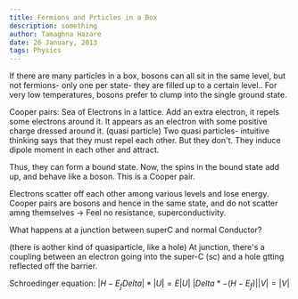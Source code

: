 ```yaml
---
title: Fermions and Prticles in a Box
description: something
author: Tamaghna Hazare
date: 26 January, 2013
tags: Physics
---
```



If there are many particles in a box, bosons can all sit in the same level, but not fermions- only one per state- they are filled up to a certain level..
For very low temperatures, bosons prefer to clump into the single ground state.

Cooper pairs: 
Sea of Electrons in a lattice.
Add an extra electron, it repels some electrons around it. It appears as an electron with some positive charge dressed around it. (quasi particle)
Two quasi particles- intuitive thinking says that they must repel each other. 
But they don't. They induce dipole moment in each other and attract.

Thus, they can form a bound state. Now, the spins in the bound state add up, and behave like a boson.
This is a Cooper pair.

Electrons scatter off each other among various levels and lose energy.
Cooper pairs are bosons and hence in the same state, and do not scatter amng themselves -> Feel no resistance, superconductivity.

What happens at a junction between superC and normal Conductor?

(there is aother kind  of quasiparticle, like a hole)
At junction, there's a coupling between an electron going into the super-C (sc) and a hole gtting reflected off the barrier.

Schroedinger equation:
$|H -E_f		Delta	|*	|U|= E	|U|$
$|Delta*		-(H-E_f)|	|V|=	|V|$










